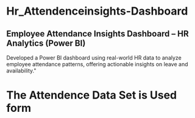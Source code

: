 # Hr_Attendenceinsights-Dashboard
## Employee Attendance Insights Dashboard – HR Analytics (Power BI)
Developed a Power BI dashboard using real-world HR data to analyze employee attendance patterns, offering actionable
insights on leave and availability."

# The Attendence Data Set is Used form
